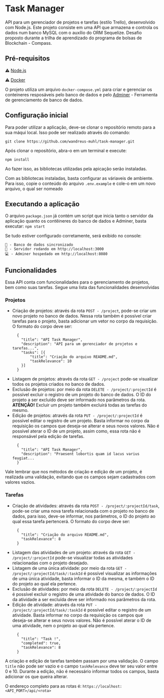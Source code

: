 # Task Manager
API para um gerenciador de projetos e tarefas (estilo Trello), desenvolvido com Node.js. Este projeto consiste em uma API que armazena e controla os dados num banco MySQL com o auxílio do ORM Sequelize. Desafio proposto durante a trilha de aprendizado do programa de bolsas de Blockchain - Compass.

## Pré-requisitos
:warning: [Node.js](https://nodejs.org/en/download/)

:warning: [Docker](https://www.docker.com/products/docker-desktop)

O projeto utiliza um arquivo ``docker-compose.yml`` para criar e gerenciar os conteineres resposáveis pelo banco de dados e pelo [Adminer](https://www.adminer.org) - Ferramenta de gerenciamento de banco de dados.

## Configuração inicial 
Para poder utilizar a aplicação, deve-se clonar o repositório remoto para a sua máqui local. Isso pode ser realizado através do comando:

``git clone https://github.com/wandreus-muhl/task-manager.git``

Após clonar o repositório, abra-o em um terminal e execute: 

``npm install``

Ao fazer isso, as bibliotecas utilizadas pela apicação serão instaladas.

Com as bibliotecas instaladas, basta configurar as váriaveis de ambiente. Para isso, copie o conteúdo do arquivo `.env.example` e cole-o em um novo arquivo, o qual ser nomeado 

## Executando a aplicação
O arquivo `package.json` já contém um script que inicia tanto o servidor da aplicação quanto os contêineres do banco de dados e Adminer, basta executar: 
``npm start``

Se tudo estiver configurado corretamente, será exibido no console:
~~~
📇 - Banco de dados sincronizado
🚀 - Servidor rodando em http://localhost:3000 
💻 - Adminer hospedado em http://localhost:8080
~~~

## Funcionalidades
Essa API conta com funcionalidades para o gerenciamento de projetos, bem como suas tarefas. Segue uma lista das funcionalidades desenvolvidas

### Projetos
- Criação de projetos: através da rota `POST - /project`, pode-se criar um novo projeto no banco de dados. Nessa rota também é possível criar tarefas para o projeto, basta adicionar um vetor no corpo da requisição. O formato do corpo deve ser: 
  ~~~
    {
      "title": "API Task Manager",
      "description": "API para um gerenciador de projetos e tarefas...",
      "tasks": [{
          "title": "Criação do arquivo README.md",
          "taskRelevance": 10
      }]
    }
  ~~~
- Listagem de projetos: através da rota `GET - /project` pode-se visualizar todos os projetos criados no banco de dados. 
- Exclusão de projetos: por meio da rota `DELETE - /project/:projectId` é possível excluir o registro de um projeto do banco de dados. O ID do projeto a ser excluído deve ser informado nos parâmetros da rota. **ATENÇÃO!** Excluir um projeto também excluirá todas as tarefas do mesmo.
- Edição de projetos: através da rota `PUT - /project/:projectId` é possível editar o registro de um projeto. Basta informar no corpo da requisição os campos que deseja-se alterar e seus novos valores. Não é possível aterar o ID de um projeto, assim como, essa rota não é responsável pela edição de tarefas.
  ~~~
    {
      "title": "API Task Manager",
      "description": "Praesent lobortis quam id lacus varius feugiat...
    } 
  ~~~

Vale lembrar que nos métodos de criação e edição de um projeto, é realizada uma validação, evitando que os campos sejam cadastrados com valores vazios.
### Tarefas
- Criação de atividades: através da rota `POST - /project/:projectId/task`, pode-se criar uma nova tarefa relacionada com o projeto no banco de dados, para isso, deve-se informar, nos parâmetros, o ID do projeto ao qual essa tarefa pertencerá. O formato do corpo deve ser: 
  ~~~
    {
      "title": "Criação do arquivo README.md",
      "taskRelevance": 8
    }
  ~~~
- Listagem das atividades de um projeto: através da rota `GET - /project/:projectId` pode-se visualizar todas as atividades relacionadas com o projeto desejado. 
- Listagem de uma única atividade: por meio da rota `GET - /project/:projectId/task/:taskId` é possível visualizar as informações de uma única atividade, basta informar o ID da mesma, e também o ID do projeto ao qual ela pertence.
- Exclusão de atividades: por meio da rota `DELETE - /project/:projectId` é possível excluir o registro de uma atividade do banco de dados. O ID da atividade a ser excluída deve ser informado nos parâmetros da rota.
- Edição de atividade: através da rota `PUT - /project/:projectId/task/:taskId` é possível editar o registro de um atividade. Basta informar no corpo da requisição os campos que deseja-se alterar e seus novos valores. Não é possível aterar o ID de uma atividade, nem o projeto ao qual ela pertence.
  ~~~
    {
      "title": "Task !",
      "completed": true,
      "taskRelevance": 8
    }
  ~~~

A criação e edição de tarefas também passam por uma validação. O campo `title` não pode ser vazio e o campo `taskRelevance` deve ter seu valor entre 0 e 10. Durante a edição, não é necessário informar todos os campos, basta adicionar os que queira alterar.

O endereço completo para as rotas é: `https://localhost:<API_PORT>/api/<rota>`

